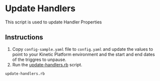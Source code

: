 # Update Handlers

This script is used to update Handler Properties

## Instructions

1. Copy `config-sample.yaml` file to `config.yaml` and update the values to point to your Kinetic Platform environment and the start and end dates of the triggres to unpause.
2. Run the [update-handlers.rb](update-handlers.rb) script.

```sh
update-handlers.rb 
```
